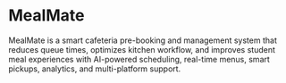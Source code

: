 # MealMate
MealMate is a smart cafeteria pre-booking and management system that reduces queue times, optimizes kitchen workflow, and improves student meal experiences with AI-powered scheduling, real-time menus, smart pickups, analytics, and multi-platform support.
